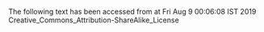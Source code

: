 The following text has been accessed from at Fri Aug 9 00:06:08 IST 2019
Creative_Commons_Attribution-ShareAlike_License
